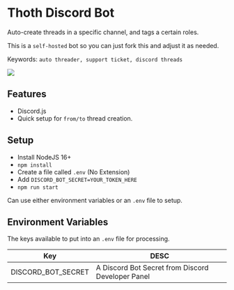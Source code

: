 # Thoth Discord Bot

Auto-create threads in a specific channel, and tags a certain roles.

This is a `self-hosted` bot so you can just fork this and adjust it as needed.

Keywords: `auto threader, support ticket, discord threads`

![](https://thumbs.gfycat.com/SpectacularScratchyBufflehead-size_restricted.gif)

## Features

* Discord.js
* Quick setup for `from/to` thread creation.

## Setup

* Install NodeJS 16+
* `npm install`
* Create a file called `.env` (No Extension)
* Add `DISCORD_BOT_SECRET=YOUR_TOKEN_HERE`
* `npm run start`

Can use either environment variables or an `.env` file to setup.

## Environment Variables

The keys available to put into an `.env` file for processing.

| Key                | DESC                                              |
| ------------------ | ------------------------------------------------- |
| DISCORD_BOT_SECRET | A Discord Bot Secret from Discord Developer Panel |